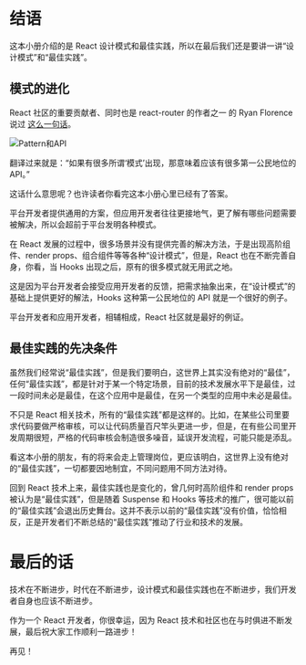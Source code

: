 # 结语

这本小册介绍的是 React 设计模式和最佳实践，所以在最后我们还是要讲一讲“设计模式”和“最佳实践”。

## 模式的进化

React 社区的重要贡献者、同时也是 react-router 的作者之一 的 Ryan Florence 说过 [这么一句话](https://twitter.com/ryanflorence/status/1044426531756544001)。

![Pattern和API](https://user-gold-cdn.xitu.io/2018/11/3/166d7bbbaab75b55?w=1516&h=542&f=png&s=119009)

翻译过来就是：“如果有很多所谓‘模式’出现，那意味着应该有很多第一公民地位的 API。”

这话什么意思呢？也许读者你看完这本小册心里已经有了答案。

平台开发者提供通用的方案，但应用开发者往往更接地气，更了解有哪些问题需要被解决，所以会超前于平台发明各种模式。

在 React 发展的过程中，很多场景并没有提供完善的解决方法，于是出现高阶组件、render props、组合组件等等各种“设计模式”，但是，React 也在不断完善自身，你看，当 Hooks 出现之后，原有的很多模式就无用武之地。

这是因为平台开发者会接受应用开发者的反馈，把需求抽象出来，在“设计模式”的基础上提供更好的解法，Hooks 这种第一公民地位的 API 就是一个很好的例子。

平台开发者和应用开发者，相辅相成，React 社区就是最好的例证。

## 最佳实践的先决条件

虽然我们经常说“最佳实践”，但是我们要明白，这世界上其实没有绝对的“最佳”，任何“最佳实践”，都是针对于某一个特定场景，目前的技术发展水平下是最佳，过一段时间未必是最佳，在这个应用中是最佳，在另一个类型的应用中未必是最佳。

不只是 React 相关技术，所有的“最佳实践”都是这样的。比如，在某些公司里要求代码要做严格审核，可以让代码质量百尺竿头更进一步，但是，在有些公司里开发周期很短，严格的代码审核会制造很多噪音，延误开发流程，可能只能是添乱。

看这本小册的朋友，有的将来会走上管理岗位，更应该明白，这世界上没有绝对的“最佳实践”，一切都要因地制宜，不同问题用不同方法对待。

回到 React 技术上来，最佳实践也是变化的，曾几何时高阶组件和 render props 被认为是“最佳实践”，但是随着 Suspense 和 Hooks 等技术的推广，很可能以前的“最佳实践”会退出历史舞台。这并不表示以前的“最佳实践”没有价值，恰恰相反，正是开发者们不断总结的“最佳实践”推动了行业和技术的发展。

# 最后的话

技术在不断进步，时代在不断进步，设计模式和最佳实践也在不断进步，我们开发者自身也应该不断进步。

作为一个 React 开发者，你很幸运，因为 React 技术和社区也在与时俱进不断发展，最后祝大家工作顺利一路进步！

再见！